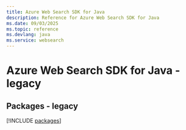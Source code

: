 ```yaml
---
title: Azure Web Search SDK for Java
description: Reference for Azure Web Search SDK for Java
ms.date: 09/03/2025
ms.topic: reference
ms.devlang: java
ms.service: websearch
---
```

# Azure Web Search SDK for Java - legacy
## Packages - legacy
[!INCLUDE [packages](web-search-index.md)]